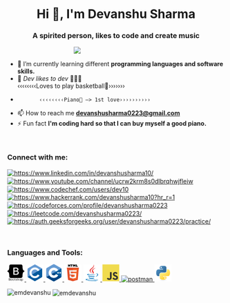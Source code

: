 <!-- ![MasterHead](https://1.bp.blogspot.com/-7A4WynwLsMw/XbBpCXG8fHI/AAAAAAAAMt4/uOa1bpLskYgrwGbllhSu2SDj_Mig8SXJQCLcBGAsYHQ/s1600/2000_600px.gif) -->

<h1 align="center">Hi 👋, I'm Devanshu Sharma</h1>
<h3 align="center">A spirited person, likes to code and create music</h3>
<img align="right" width="350" src="https://camo.githubusercontent.com/5ddf73ad3a205111cf8c686f687fc216c2946a75005718c8da5b837ad9de78c9/68747470733a2f2f7468756d62732e6766796361742e636f6d2f4576696c4e657874446576696c666973682d736d616c6c2e676966">

<br>

<!-- <p align="left"> <img src="https://komarev.com/ghpvc/?username=emdevanshu&label=Profile%20views&color=0e75b6&style=flat" alt="emdevanshu" /> </p> -->

- 🤟 I’m currently learning different **programming languages and software skills.**
- 👀 _Dev likes to dev_ 🧑🏻‍💻 <br>
   ‹‹‹‹‹‹‹‹Loves to play basketball🏀›››››››
-            ‹‹‹‹‹‹‹‹Piano🎹 —> 1st love››››››››››

- 📫 How to reach me **devanshusharma0223@gmail.com**
- ⚡ Fun fact **I'm coding hard so that I can buy myself a good piano.**

<br>

<h3 align="left">Connect with me:</h3>
<p align="left">
<a href="https://linkedin.com/in/devanshusharma10/" target="blank"><img align="center" src="https://raw.githubusercontent.com/rahuldkjain/github-profile-readme-generator/master/src/images/icons/Social/linked-in-alt.svg" alt="https://www.linkedin.com/in/devanshusharma10/" height="30" width="40" /></a>
<a href="https://www.youtube.com/channel/UCRW2kRM8s0dlBRqhWjFleiw" target="blank"><img align="center" src="https://raw.githubusercontent.com/rahuldkjain/github-profile-readme-generator/master/src/images/icons/Social/youtube.svg" alt="https://www.youtube.com/channel/ucrw2krm8s0dlbrqhwjfleiw" height="30" width="40" /></a>
<a href="https://www.codechef.com/users/dev10" target="blank"><img align="center" src="https://cdn.jsdelivr.net/npm/simple-icons@3.1.0/icons/codechef.svg" alt="https://www.codechef.com/users/dev10" height="30" width="40" /></a>
<a href="https://www.hackerrank.com/devanshusharma10?hr_r=1" target="blank"><img align="center" src="https://raw.githubusercontent.com/rahuldkjain/github-profile-readme-generator/master/src/images/icons/Social/hackerrank.svg" alt="https://www.hackerrank.com/devanshusharma10?hr_r=1" height="30" width="40" /></a>
<a href="https://codeforces.com/profile/devanshusharma0223" target="blank"><img align="center" src="https://raw.githubusercontent.com/rahuldkjain/github-profile-readme-generator/master/src/images/icons/Social/codeforces.svg" alt="https://codeforces.com/profile/devanshusharma0223" height="30" width="40" /></a>
<a href="https://www.leetcode.com/devanshusharma0223/" target="blank"><img align="center" src="https://raw.githubusercontent.com/rahuldkjain/github-profile-readme-generator/master/src/images/icons/Social/leet-code.svg" alt="https://leetcode.com/devanshusharma0223/" height="30" width="40" /></a>
<a href="https://auth.geeksforgeeks.org/user/devanshusharma0223/practice/" target="blank"><img align="center" src="https://raw.githubusercontent.com/rahuldkjain/github-profile-readme-generator/master/src/images/icons/Social/geeks-for-geeks.svg" alt="https://auth.geeksforgeeks.org/user/devanshusharma0223/practice/" height="30" width="40" /></a>
</p>

<br>

<h3 align="left">Languages and Tools:</h3>
<p align="left"> <a href="https://getbootstrap.com" target="_blank" rel="noreferrer"> <img src="https://raw.githubusercontent.com/devicons/devicon/master/icons/bootstrap/bootstrap-plain-wordmark.svg" alt="bootstrap" width="40" height="40"/> </a> <a href="https://www.cprogramming.com/" target="_blank" rel="noreferrer"> <img src="https://raw.githubusercontent.com/devicons/devicon/master/icons/c/c-original.svg" alt="c" width="40" height="40"/> </a> <a href="https://www.w3schools.com/cpp/" target="_blank" rel="noreferrer"> <img src="https://raw.githubusercontent.com/devicons/devicon/master/icons/cplusplus/cplusplus-original.svg" alt="cplusplus" width="40" height="40"/> </a> <a href="https://www.w3.org/html/" target="_blank" rel="noreferrer"> <img src="https://raw.githubusercontent.com/devicons/devicon/master/icons/html5/html5-original-wordmark.svg" alt="html5" width="40" height="40"/> </a> <a href="https://www.java.com" target="_blank" rel="noreferrer"> <img src="https://raw.githubusercontent.com/devicons/devicon/master/icons/java/java-original.svg" alt="java" width="40" height="40"/> </a> <a href="https://developer.mozilla.org/en-US/docs/Web/JavaScript" target="_blank" rel="noreferrer"> <img src="https://raw.githubusercontent.com/devicons/devicon/master/icons/javascript/javascript-original.svg" alt="javascript" width="40" height="40"/> </a> <a href="https://postman.com" target="_blank" rel="noreferrer"> <img src="https://www.vectorlogo.zone/logos/getpostman/getpostman-icon.svg" alt="postman" width="40" height="40"/> </a> <a href="https://www.python.org" target="_blank" rel="noreferrer"> <img src="https://raw.githubusercontent.com/devicons/devicon/master/icons/python/python-original.svg" alt="python" width="40" height="40"/> </a> </p>

<p><img align="left" src="https://github-readme-stats.vercel.app/api/top-langs?username=emdevanshu&show_icons=true&locale=en&layout=compact" alt="emdevanshu" /></p>

<p>&nbsp;<img align="center" src="https://github-readme-stats.vercel.app/api?username=emdevanshu&show_icons=true&locale=en" alt="emdevanshu" /></p>
